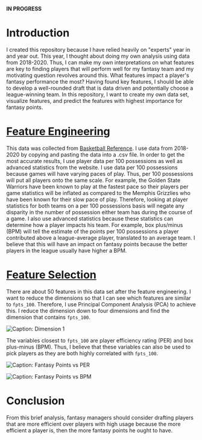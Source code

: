 **IN PROGRESS**

# Introduction

I created this repository because I have relied heavily on "experts" year in and year out. This year, I thought about doing my own analysis using data from 2018-2020. Thus, I can make my own interpretations on what features are key to finding players that will perform well for my fantasy team and my motivating question revolves around this. What features impact a player's fantasy performance the most? Having found key features, I should be able to develop a well-rounded draft that is data driven and potentially choose a league-winning team. In this repository, I want to create my own data set, visualize features, and predict the features with highest importance for fantasy points.

# [Feature Engineering](https://github.com/mattflaherty97/fantasy_basketball/blob/main/00_feature_engineering/import_data.Rmd)

This data was collected from [Basketball Reference](https://www.basketball-reference.com/). I use data from 2018-2020 by copying and pasting the data into a .csv file. In order to get the most accurate results, I use player data per 100 possessions as well as advanced statistics from the website. I use data per 100 possessions because games will have varying paces of play. Thus, per 100 possessions will put all players onto the same scale. For example, the Golden State Warriors have been known to play at the fastest pace so their players per game statistics will be inflated as compared to the Memphis Grizzlies who have been known for their slow pace of play. Therefore, looking at player statistics for both teams on a per 100 possessions basis will negate any disparity in the number of possession either team has during the course of a game. I also use advanced statistics because these statistics can determine how a player impacts his team. For example, box plus/minus (BPM) will tell the estimate of the points per 100 possessions a player contributed above a league-average player, translated to an average team. I believe that this will have an impact on fantasy points because the better players in the league usually have higher a BPM.

# [Feature Selection](https://github.com/mattflaherty97/fantasy_basketball/blob/main/10_exploration/feature_selection.md)

There are about 50 features in this data set after the feature engineering. I want to reduce the dimensions so that I can see which features are similar to `fpts_100`. Therefore, I use Principal Component Analysis (PCA) to achieve this. I reduce the dimension down to four dimensions and find the dimension that contains `fpts_100`.

![Caption: Dimension 1](https://github.com/mattflaherty97/fantasy_basketball/blob/main/10_exploration/feature_selection_files/figure-gfm/component_contribution-1.png)

The variables closest to `fpts_100` are player efficiency rating (PER) and box plus-minus (BPM). Thus, I believe that these variables can also be used to pick players as they are both highly correlated with `fpts_100`.

![Caption: Fantasy Points vs PER](https://github.com/mattflaherty97/fantasy_basketball/blob/main/10_exploration/feature_selection_files/figure-gfm/per_fpts-1.png)

![Caption: Fantasy Points vs BPM](https://github.com/mattflaherty97/fantasy_basketball/blob/main/10_exploration/feature_selection_files/figure-gfm/bpm_fpts-1.png)

# Conclusion

From this brief analysis, fantasy managers should consider drafting players that are more efficient over players with high usage because the more efficient a player is, then the more fantasy points he ought to have.
